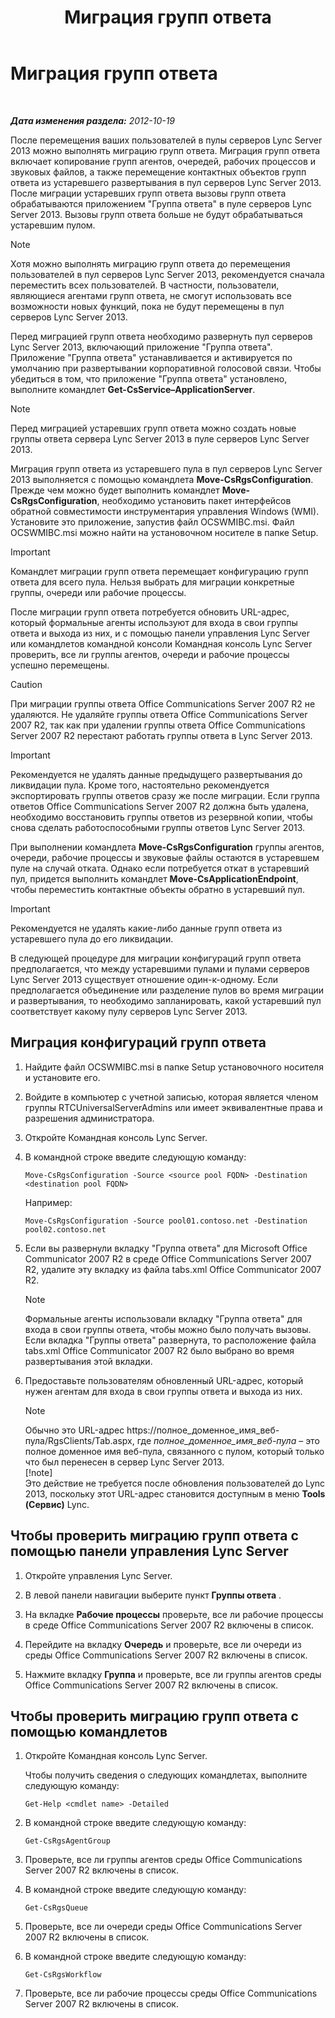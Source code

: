﻿---
title: Миграция групп ответа
TOCTitle: Миграция групп ответа
ms:assetid: 5c07bf4b-ad8a-4b83-b970-7d933bb7c4ef
ms:mtpsurl: https://technet.microsoft.com/ru-ru/library/JJ204931(v=OCS.15)
ms:contentKeyID: 49309890
ms.date: 05/19/2016
mtps_version: v=OCS.15
ms.translationtype: HT
---

# Миграция групп ответа

 

_**Дата изменения раздела:** 2012-10-19_

После перемещения ваших пользователей в пулы серверов Lync Server 2013 можно выполнять миграцию групп ответа. Миграция групп ответа включает копирование групп агентов, очередей, рабочих процессов и звуковых файлов, а также перемещение контактных объектов групп ответа из устаревшего развертывания в пул серверов Lync Server 2013. После миграции устаревших групп ответа вызовы групп ответа обрабатываются приложением "Группа ответа" в пуле серверов Lync Server 2013. Вызовы групп ответа больше не будут обрабатываться устаревшим пулом.

> [!note]  
> Хотя можно выполнять миграцию групп ответа до перемещения пользователей в пул серверов Lync Server 2013, рекомендуется сначала переместить всех пользователей. В частности, пользователи, являющиеся агентами групп ответа, не смогут использовать все возможности новых функций, пока не будут перемещены в пул серверов Lync Server 2013.

Перед миграцией групп ответа необходимо развернуть пул серверов Lync Server 2013, включающий приложение "Группа ответа". Приложение "Группа ответа" устанавливается и активируется по умолчанию при развертывании корпоративной голосовой связи. Чтобы убедиться в том, что приложение "Группа ответа" установлено, выполните командлет **Get-CsService–ApplicationServer**.

> [!note]  
> Перед миграцией устаревших групп ответа можно создать новые группы ответа сервера Lync Server 2013 в пуле серверов Lync Server 2013.

Миграция групп ответа из устаревшего пула в пул серверов Lync Server 2013 выполняется с помощью командлета **Move-CsRgsConfiguration**. Прежде чем можно будет выполнить командлет **Move-CsRgsConfiguration**, необходимо установить пакет интерфейсов обратной совместимости инструментария управления Windows (WMI). Установите это приложение, запустив файл OCSWMIBC.msi. Файл OCSWMIBC.msi можно найти на установочном носителе в папке Setup.

> [!important]  
> Командлет миграции групп ответа перемещает конфигурацию групп ответа для всего пула. Нельзя выбрать для миграции конкретные группы, очереди или рабочие процессы.

После миграции групп ответа потребуется обновить URL-адрес, который формальные агенты используют для входа в свои группы ответа и выхода из них, и с помощью панели управления Lync Server или командлетов командной консоли Командная консоль Lync Server проверить, все ли группы агентов, очереди и рабочие процессы успешно перемещены.

> [!Caution]  
> При миграции группы ответа Office Communications Server 2007 R2 не удаляются. Не удаляйте группы ответа Office Communications Server 2007 R2, так как при удалении группы ответа Office Communications Server 2007 R2 перестают работать группы ответа в Lync Server 2013.

> [!important]  
> Рекомендуется не удалять данные предыдущего развертывания до ликвидации пула. Кроме того, настоятельно рекомендуется экспортировать группы ответов сразу же после миграции. Если группа ответов Office Communications Server 2007 R2 должна быть удалена, необходимо восстановить группы ответов из резервной копии, чтобы снова сделать работоспособными группы ответов Lync Server 2013.

При выполнении командлета **Move-CsRgsConfiguration** группы агентов, очереди, рабочие процессы и звуковые файлы остаются в устаревшем пуле на случай отката. Однако если потребуется откат в устаревший пул, придется выполнить командлет **Move-CsApplicationEndpoint**, чтобы переместить контактные объекты обратно в устаревший пул.

> [!important]  
> Рекомендуется не удалять какие-либо данные групп ответа из устаревшего пула до его ликвидации.

В следующей процедуре для миграции конфигураций групп ответа предполагается, что между устаревшими пулами и пулами серверов Lync Server 2013 существует отношение один-к-одному. Если предполагается объединение или разделение пулов во время миграции и развертывания, то необходимо запланировать, какой устаревший пул соответствует какому пулу серверов Lync Server 2013.

## Миграция конфигураций групп ответа

1.  Найдите файл OCSWMIBC.msi в папке Setup установочного носителя и установите его.

2.  Войдите в компьютер с учетной записью, которая является членом группы RTCUniversalServerAdmins или имеет эквивалентные права и разрешения администратора.

3.  Откройте Командная консоль Lync Server.

4.  В командной строке введите следующую команду:
    
        Move-CsRgsConfiguration -Source <source pool FQDN> -Destination <destination pool FQDN>
    
    Например:
    
        Move-CsRgsConfiguration -Source pool01.contoso.net -Destination pool02.contoso.net

5.  Если вы развернули вкладку "Группа ответа" для Microsoft Office Communicator 2007 R2 в среде Office Communications Server 2007 R2, удалите эту вкладку из файла tabs.xml Office Communicator 2007 R2.
    
    > [!note]  
    > Формальные агенты использовали вкладку &quot;Группа ответа&quot; для входа в свои группы ответа, чтобы можно было получать вызовы. Если вкладка &quot;Группы ответа&quot; развернута, то расположение файла tabs.xml Office Communicator 2007 R2 было выбрано во время развертывания этой вкладки.

6.  Предоставьте пользователям обновленный URL-адрес, который нужен агентам для входа в свои группы ответа и выхода из них.
    
    > [!note]  
    > Обычно это URL-адрес https://полное_доменное_имя_веб-пула/RgsClients/Tab.aspx, где <em>полное_доменное_имя_веб-пула</em> – это полное доменное имя веб-пула, связанного с пулом, который только что был перенесен в сервер Lync Server 2013.    
    > [!note]  
    > Это действие не требуется после обновления пользователей до Lync 2013, поскольку этот URL-адрес становится доступным в меню <strong>Tools (Сервис)</strong> Lync.

## Чтобы проверить миграцию групп ответа с помощью панели управления Lync Server

1.  Откройте управления Lync Server.

2.  В левой панели навигации выберите пункт **Группы ответа** .

3.  На вкладке **Рабочие процессы** проверьте, все ли рабочие процессы в среде Office Communications Server 2007 R2 включены в список.

4.  Перейдите на вкладку **Очередь** и проверьте, все ли очереди из среды Office Communications Server 2007 R2 включены в список.

5.  Нажмите вкладку **Группа** и проверьте, все ли группы агентов среды Office Communications Server 2007 R2 включены в список.

## Чтобы проверить миграцию групп ответа с помощью командлетов

1.  Откройте Командная консоль Lync Server.
    
    Чтобы получить сведения о следующих командлетах, выполните следующую команду:
    
        Get-Help <cmdlet name> -Detailed

2.  В командной строке введите следующую команду:
    
        Get-CsRgsAgentGroup

3.  Проверьте, все ли группы агентов среды Office Communications Server 2007 R2 включены в список.

4.  В командной строке введите следующую команду:
    
        Get-CsRgsQueue

5.  Проверьте, все ли очереди среды Office Communications Server 2007 R2 включены в список.

6.  В командной строке введите следующую команду:
    
        Get-CsRgsWorkflow

7.  Проверьте, все ли рабочие процессы среды Office Communications Server 2007 R2 включены в список.

